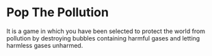 # Pop The Pollution
 It is a game in which you have been selected to protect the world from pollution by destroying bubbles containing harmful gases and letting harmless gases unharmed.